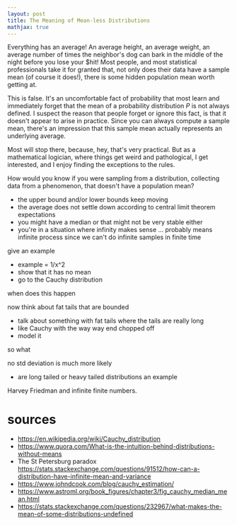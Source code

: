 ```yaml
---
layout: post
title: The Meaning of Mean-less Distributions
mathjax: true
---
```


Everything has an average!  An average height, an average weight, an average number of times the neighbor's dog can bark in the middle of the night before you lose your $hit!  Most people, and most statistical professionals take it for granted that, not only does their data have a sample mean (of course it does!), there is some hidden population mean worth getting at.

This is false.  It's an uncomfortable fact of probability that most learn and immediately forget that the mean of a probability distribution $P$ is not always defined.  I suspect the reason that people forget or ignore this fact, is that it doesn't appear to arise in practice.  Since you can always compute a sample mean, there's an impression that this sample mean actually represents an underlying average.

Most will stop there, because, hey, that's very practical.  But as a mathematical logician, where things get weird and pathological, I get interested, and I enjoy finding the exceptions to the rules.

How would you know if you were sampling from a distribution, collecting data from a phenomenon, that doesn't have a population mean?

- the upper bound and/or lower bounds keep moving
- the average does not settle down according to central limit theorem expectations
- you might have a median or that might not be very stable either
- you're in a situation where infinity makes sense ... probably means infinite process since we can't do infinite samples in finite time

give an example

- example = 1/x^2
- show that it has no mean
- go to the Cauchy distribution

when does this happen

now think about fat tails that are bounded

- talk about something with fat tails where the tails are really long
- like Cauchy with the way way end chopped off
- model it

so what

no std deviation is much more likely

- are long tailed or heavy tailed distributions an example

Harvey Friedman and infinite finite numbers.

# sources

- https://en.wikipedia.org/wiki/Cauchy_distribution
- https://www.quora.com/What-is-the-intuition-behind-distributions-without-means
- The St Petersburg paradox https://stats.stackexchange.com/questions/91512/how-can-a-distribution-have-infinite-mean-and-variance
- https://www.johndcook.com/blog/cauchy_estimation/
- https://www.astroml.org/book_figures/chapter3/fig_cauchy_median_mean.html
- https://stats.stackexchange.com/questions/232967/what-makes-the-mean-of-some-distributions-undefined
